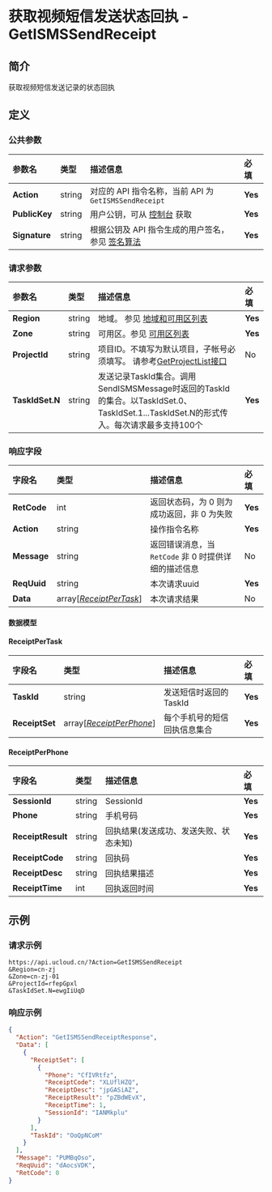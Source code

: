 # 获取视频短信发送状态回执 - GetISMSSendReceipt

## 简介

获取视频短信发送记录的状态回执









## 定义

### 公共参数

| 参数名 | 类型 | 描述信息 | 必填 |
|:---|:---|:---|:---|
| **Action**     | string  | 对应的 API 指令名称，当前 API 为 `GetISMSSendReceipt`                        | **Yes** |
| **PublicKey**  | string  | 用户公钥，可从 [控制台](https://console.ucloud.cn/uapi/apikey) 获取                                             | **Yes** |
| **Signature**  | string  | 根据公钥及 API 指令生成的用户签名，参见 [签名算法](api/summary/signature.md)  | **Yes** |

### 请求参数

| 参数名 | 类型 | 描述信息 | 必填 |
|:---|:---|:---|:---|
| **Region** | string | 地域。 参见 [地域和可用区列表](https://docs.ucloud.cn/api/summary/regionlist) |**Yes**|
| **Zone** | string | 可用区。参见 [可用区列表](https://docs.ucloud.cn/api/summary/regionlist) |**Yes**|
| **ProjectId** | string | 项目ID。不填写为默认项目，子帐号必须填写。 请参考[GetProjectList接口](https://docs.ucloud.cn/api/summary/get_project_list) |No|
| **TaskIdSet.N** | string | 发送记录TaskId集合。调用SendISMSMessage时返回的TaskId的集合。以TaskIdSet.0、TaskIdSet.1...TaskIdSet.N的形式传入。每次请求最多支持100个 |**Yes**|

### 响应字段

| 字段名 | 类型 | 描述信息 | 必填 |
|:---|:---|:---|:---|
| **RetCode** | int | 返回状态码，为 0 则为成功返回，非 0 为失败 |**Yes**|
| **Action** | string | 操作指令名称 |**Yes**|
| **Message** | string | 返回错误消息，当 `RetCode` 非 0 时提供详细的描述信息 |No|
| **ReqUuid** | string | 本次请求uuid |**Yes**|
| **Data** | array[[*ReceiptPerTask*](#ReceiptPerTask)] | 本次请求结果 |No|

#### 数据模型


#### ReceiptPerTask

| 字段名 | 类型 | 描述信息 | 必填 |
|:---|:---|:---|:---|
| **TaskId** | string | 发送短信时返回的TaskId |**Yes**|
| **ReceiptSet** | array[[*ReceiptPerPhone*](#ReceiptPerPhone)] | 每个手机号的短信回执信息集合 |**Yes**|

#### ReceiptPerPhone

| 字段名 | 类型 | 描述信息 | 必填 |
|:---|:---|:---|:---|
| **SessionId** | string | SessionId |**Yes**|
| **Phone** | string | 手机号码 |**Yes**|
| **ReceiptResult** | string | 回执结果(发送成功、发送失败、状态未知) |**Yes**|
| **ReceiptCode** | string | 回执码 |**Yes**|
| **ReceiptDesc** | string | 回执结果描述 |**Yes**|
| **ReceiptTime** | int | 回执返回时间 |**Yes**|

## 示例

### 请求示例
    
```
https://api.ucloud.cn/?Action=GetISMSSendReceipt
&Region=cn-zj
&Zone=cn-zj-01
&ProjectId=rfepGpxl
&TaskIdSet.N=ewgIiUqD
```

### 响应示例
    
```json
{
  "Action": "GetISMSSendReceiptResponse",
  "Data": [
    {
      "ReceiptSet": [
        {
          "Phone": "CfIVRtfz",
          "ReceiptCode": "XLUflHZQ",
          "ReceiptDesc": "jpGASiAZ",
          "ReceiptResult": "pZBdWEvX",
          "ReceiptTime": 1,
          "SessionId": "IANMkplu"
        }
      ],
      "TaskId": "OoQpNCoM"
    }
  ],
  "Message": "PUMBqOso",
  "ReqUuid": "dAocsVDK",
  "RetCode": 0
}
```





